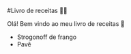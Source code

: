 #Livro de receitas :man_cook:

Olá! Bem vindo ao meu livro de receitas :wave:

- Strogonoff de frango
- Pavê